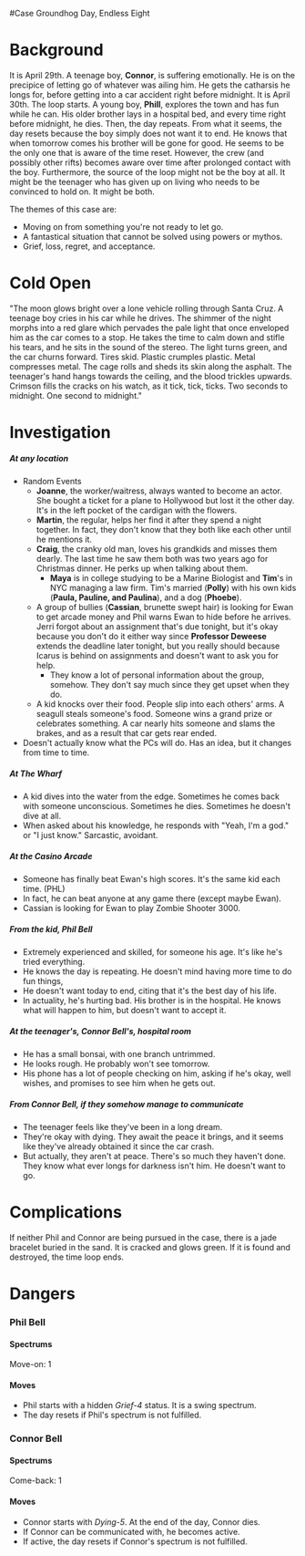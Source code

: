 #Case Groundhog Day, Endless Eight
# Background
It is April 29th. A teenage boy, **Connor**, is suffering emotionally. He is on the precipice of letting go of whatever was ailing him. He gets the catharsis he longs for, before getting into a car accident right before midnight. It is April 30th. The loop starts.
A young boy, **Phill**, explores the town and has fun while he can. His older brother lays in a hospital bed, and every time right before midnight, he dies. Then, the day repeats.
From what it seems, the day resets because the boy simply does not want it to end. He knows that when tomorrow comes his brother will be gone for good. He seems to be the only one that is aware of the time reset. However, the crew (and possibly other rifts) becomes aware over time after prolonged contact with the boy. Furthermore, the source of the loop might not be the boy at all. It might be the teenager who has given up on living who needs to be convinced to hold on. It might be both.

The themes of this case are:
- Moving on from something you're not ready to let go.
- A fantastical situation that cannot be solved using powers or mythos.
- Grief, loss, regret, and acceptance.

# Cold Open
"The moon glows bright over a lone vehicle rolling through Santa Cruz. A teenage boy cries in his car while he drives. The shimmer of the night morphs into a red glare which pervades the pale light that once enveloped him as the car comes to a stop. He takes the time to calm down and stifle his tears, and he sits in the sound of the stereo. The light turns green, and the car churns forward.
Tires skid. Plastic crumples plastic. Metal compresses metal. The cage rolls and sheds its skin along the asphalt. The teenager's hand hangs towards the ceiling, and the blood trickles upwards. Crimson fills the cracks on his watch, as it tick, tick, ticks.
Two seconds to midnight. One second to midnight."

# Investigation

##### At any location
- Random Events
	- **Joanne**, the worker/waitress, always wanted to become an actor. She bought a ticket for a plane to Hollywood but lost it the other day. It's in the left pocket of the cardigan with the flowers.
	- **Martin**, the regular, helps her find it after they spend a night together. In fact, they don't know that they both like each other until he mentions it.
	- **Craig**, the cranky old man, loves his grandkids and misses them dearly. The last time he saw them both was two years ago for Christmas dinner. He perks up when talking about them.
		- **Maya** is in college studying to be a Marine Biologist and **Tim**'s in NYC managing a law firm. Tim's married (**Polly**) with his own kids (**Paula, Pauline, and Paulina**), and a dog (**Phoebe**).
	- A group of bullies (**Cassian**, brunette swept hair) is looking for Ewan to get arcade money and Phil warns Ewan to hide before he arrives. Jerri forgot about an assignment that's due tonight, but it's okay because you don't do it either way since **Professor Deweese** extends the deadline later tonight, but you really should because Icarus is behind on assignments and doesn't want to ask you for help. 
		- They know a lot of personal information about the group, somehow. They don't say much since they get upset when they do.
	- A kid knocks over their food. People slip into each others' arms. A seagull steals someone's food. Someone wins a grand prize or celebrates something. A car nearly hits someone and slams the brakes, and as a result that car gets rear ended. 
- Doesn't actually know what the PCs will do. Has an idea, but it changes from time to time.
##### At The Wharf
- A kid dives into the water from the edge. Sometimes he comes back with someone unconscious. Sometimes he dies. Sometimes he doesn't dive at all.
- When asked about his knowledge, he responds with "Yeah, I'm a god." or "I just know." Sarcastic, avoidant.
##### At the Casino Arcade
- Someone has finally beat Ewan's high scores. It's the same kid each time. (PHL)
- In fact, he can beat anyone at any game there (except maybe Ewan).
- Cassian is looking for Ewan to play Zombie Shooter 3000.
##### From the kid, Phil Bell
- Extremely experienced and skilled, for someone his age. It's like he's tried everything.
- He knows the day is repeating. He doesn't mind having more time to do fun things,
- He doesn't want today to end, citing that it's the best day of his life.
- In actuality, he's hurting bad. His brother is in the hospital. He knows what will happen to him, but doesn't want to accept it.
##### At the teenager's, Connor Bell's, hospital room
- He has a small bonsai, with one branch untrimmed.
- He looks rough. He probably won't see tomorrow.
- His phone has a lot of people checking on him, asking if he's okay, well wishes, and promises to see him when he gets out.
##### From Connor Bell, if they somehow manage to communicate
- The teenager feels like they've been in a long dream.
- They're okay with dying. They await the peace it brings, and it seems like they've already obtained it since the car crash.
- But actually, they aren't at peace. There's so much they haven't done. They know what ever longs for darkness isn't him. He doesn't want to go.

# Complications
 If neither Phil and Connor are being pursued in the case, there is a jade bracelet buried in the sand. It is cracked and glows green. If it is found and destroyed, the time loop ends.
# Dangers
### Phil Bell
#### Spectrums
Move-on: 1
#### Moves
- Phil starts with a hidden *Grief-4* status. It is a swing spectrum.
- The day resets if Phil's spectrum is not fulfilled.

### Connor Bell
#### Spectrums
Come-back: 1
#### Moves
- Connor starts with *Dying-5*. At the end of the day, Connor dies.
- If Connor can be communicated with, he becomes active.
- If active, the day resets if Connor's spectrum is not fulfilled.